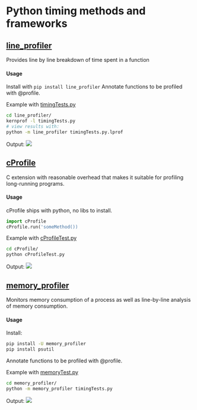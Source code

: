 # Python timing methods and frameworks

## [line_profiler](https://github.com/rkern/line_profiler)
Provides line by line breakdown of time spent in a function

#### Usage
Install with ```pip install line_profiler```
Annotate functions to be profiled with @profile.

Example with [timingTests.py](https://github.com/QuarkStar/SPH/blob/timingFrameworks/line_profiler/timingTests.py)
```bash
cd line_profiler/
kernprof -l timingTests.py
# view results with:
python -m line_profiler timingTests.py.lprof
```
Output:
![](http://i.imgur.com/nnUkNbq.png)

## [cProfile](https://docs.python.org/2/library/profile.html)
C extension with reasonable overhead that makes it suitable for profiling long-running programs.

#### Usage
cProfile ships with python, no libs to install.
```python
import cProfile
cProfile.run('someMethod())
```

Example with [cProfileTest.py](https://github.com/QuarkStar/SPH/blob/timingFrameworks/cProfile/cProfileTest.py)
```bash
cd cProfile/
python cProfileTest.py 
```
Output:
![](http://i.imgur.com/DhJfRjw.png)

## [memory_profiler](https://github.com/fabianp/memory_profiler)
Monitors memory consumption of a process as well as line-by-line analysis of memory consumption.

#### Usage
Install:
```bash
pip install -U memory_profiler
pip install psutil
```
Annotate functions to be profiled with @profile.

Example with [memoryTest.py](https://github.com/QuarkStar/SPH/blob/timingFrameworks/memory_profiler/memoryTest.py)
```bash
cd memory_profiler/
python -m memory_profiler timingTests.py
```
Output:
![](http://i.imgur.com/8ld05im.png)
